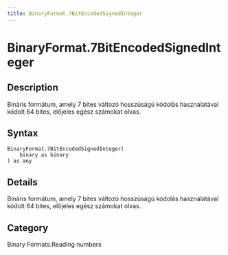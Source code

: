 ```yaml
---
title: BinaryFormat.7BitEncodedSignedInteger
---
```


# BinaryFormat.7BitEncodedSignedInteger


## Description

Bináris formátum, amely 7 bites változó hosszúságú kódolás használatával kódolt 64 bites, előjeles egész számokat olvas.


## Syntax

```powerquery
BinaryFormat.7BitEncodedSignedInteger(
    binary as binary
) as any
```


## Details

Bináris formátum, amely 7 bites változó hosszúságú kódolás használatával kódolt 64 bites, előjeles egész számokat olvas.



## Category
Binary Formats.Reading numbers

